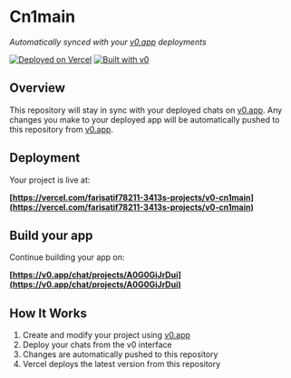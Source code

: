 # Cn1main

*Automatically synced with your [v0.app](https://v0.app) deployments*

[![Deployed on Vercel](https://img.shields.io/badge/Deployed%20on-Vercel-black?style=for-the-badge&logo=vercel)](https://vercel.com/farisatif78211-3413s-projects/v0-cn1main)
[![Built with v0](https://img.shields.io/badge/Built%20with-v0.app-black?style=for-the-badge)](https://v0.app/chat/projects/A0G0GiJrDui)

## Overview

This repository will stay in sync with your deployed chats on [v0.app](https://v0.app).
Any changes you make to your deployed app will be automatically pushed to this repository from [v0.app](https://v0.app).

## Deployment

Your project is live at:

**[https://vercel.com/farisatif78211-3413s-projects/v0-cn1main](https://vercel.com/farisatif78211-3413s-projects/v0-cn1main)**

## Build your app

Continue building your app on:

**[https://v0.app/chat/projects/A0G0GiJrDui](https://v0.app/chat/projects/A0G0GiJrDui)**

## How It Works

1. Create and modify your project using [v0.app](https://v0.app)
2. Deploy your chats from the v0 interface
3. Changes are automatically pushed to this repository
4. Vercel deploys the latest version from this repository